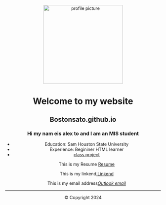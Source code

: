 <!DOCTYPE html>
<html lang="en">
<head>
    <meta charset="utf-8">
    <title>Bostonsato.github.io</title>
</head>
<body>
    <header>
        <img src="images/IMG_1544.jpg" alt= "profile picture" height='256'>

<main>
<h1>Welcome to my website</h1>
<h2>Bostonsato.github.io</h2>
<h3>Hi my nam eis alex to and I am an MIS student</h3>

<nav>
<ul>
<li>Education: Sam Houston State University</i>
<li>Experience: Begininer HTML learner</li>
<li> <a href='#'>class project</a></li>

<p>This is my Resume <a href="files/Alex_Toresumedraftfinal.pdf"> Resume</a></p>
<p>This is my linkend<a href="https://www.linkedin.com/feed/"> Linkend</a><p>
<p>This is my email address<em><a href="aqt005@shu.edu">Outlook email</a></em><p>

</nav>
    </main>
<hr>

<footer>&copy; Copyright 2024
<br>
</footer>

</body>
</html>


